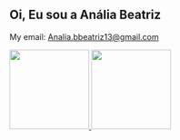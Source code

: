 ## Oi, Eu sou a Anália Beatriz
My email: Analia.bbeatriz13@gmail.com 

<div>
  <a href="https://github.com/analia-beatriz">
  <img height="140em" src="https://github-readme-stats.vercel.app/api?username=analia-beatriz&show_icons=true&theme=dracula&include_all_commits=true&count_private=true"/>
  <img height="140em" src="https://github-readme-stats.vercel.app/api/top-langs/?username=analia-beatriz&layout=compact&langs_count=7&theme=dracula"/>
</div>
  
   
  
